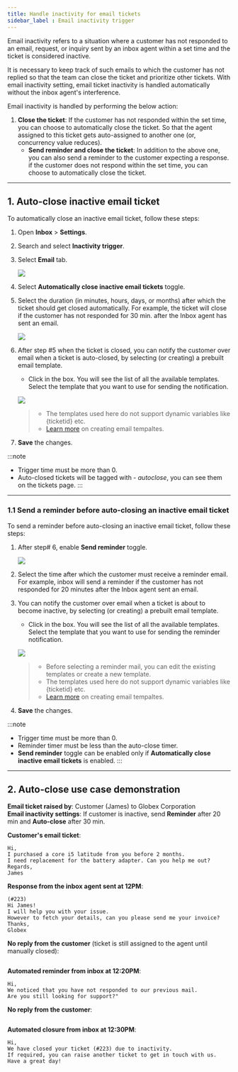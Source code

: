 ```yaml
---
title: Handle inactivity for email tickets
sidebar_label : Email inactivity trigger
---
```


Email inactivity refers to a situation where a customer has not responded to an email, request, or inquiry  sent by an inbox agent within a set time and the ticket is considered inactive. 

It is necessary to keep track of such emails to which the customer has not replied so that the team can close the ticket and prioritize other tickets. 
With email inactivity setting, email ticket inactivity is handled automatically without the inbox agent's interference. 

Email inactivity is handled by performing the below action: 
1. **Close the ticket**: If the customer has not responded within the set time, you can choose to automatically close the ticket. So that the agent assigned to this ticket gets auto-assigned to another one (or, concurrency value reduces).
    - **Send reminder and close the ticket**: In addition to the above one, you can also send a reminder to the customer expecting a response. if the customer does not respond within the set time, you can choose to automatically close the ticket.

----

## 1. Auto-close inactive email ticket



To automatically close an inactive email ticket, follow these steps: 

1. Open **Inbox** > **Settings**. 
2. Search and select **Inactivity trigger**. 
3. Select **Email** tab.    
 
    ![](https://i.imgur.com/RrqV6jB.png)
    
4. Select **Automatically close inactive email tickets** toggle. 
5. Select the duration (in minutes, hours, days, or months) after which the ticket should get closed automatically. For example, the ticket will close if the customer has not responded for 30 min. after the Inbox agent has sent an email.

    ![](https://i.imgur.com/bwMSFGO.png)
    
6. After step #5 when the ticket is closed, you can notify the customer over email when a ticket is auto-closed, by selecting (or creating) a prebuilt email template. 
    - Click in the box. You will see the list of all the available templates. Select the template that you want to use for sending the notification.

    ![](https://i.imgur.com/v2KjiDa.png)
    
    > - The templates used here do not support dynamic variables like {ticketid} etc. 
    > - [Learn more](https://docs.yellow.ai/docs/platform_concepts/inbox/inbox-settings/productivitytools/emailtempalte) on creating email tempaltes. 
7. **Save** the changes. 

:::note
- Trigger time must be more than 0. 
- Auto-closed tickets will be tagged with - *autoclose*, you can see them on the tickets page.
:::

-----

### 1.1 Send a reminder before auto-closing an inactive email ticket

To send a reminder before auto-closing an inactive email ticket, follow these steps: 

1. After step# 6, enable **Send reminder** toggle. 

    ![](https://i.imgur.com/rnV5LZl.png)

2. Select the time after which the customer must receive a reminder email. For example, inbox will send a reminder if the customer has not responded for 20 minutes after the Inbox agent sent an email.

3. You can notify the customer over email when a ticket is about to become inactive, by selecting (or creating) a prebuilt email template. 
    - Click in the box. You will see the list of all the available templates. Select the template that you want to use for sending the reminder notification.

    ![](https://i.imgur.com/nLKzUWo.png)
    
    > - Before selecting a reminder mail, you can edit the existing templates or create a new template. 
    >  - The templates used here do not support dynamic variables like {ticketid} etc. 
    > - [Learn more](https://docs.yellow.ai/docs/platform_concepts/inbox/inbox-settings/productivitytools/emailtempalte) on creating email tempaltes. 

4. **Save** the changes. 

:::note
- Trigger time must be more than 0. 
- Reminder timer must be less than the auto-close timer.
- **Send reminder** toggle can be enabled only if **Automatically close inactive email tickets** is enabled. 
:::

-----

## 2. Auto-close use case demonstration

**Email ticket raised by**: Customer (James) to Globex Corporation           
**Email inactivity settings**: If customer is inactive, send **Reminder** after 20 min and **Auto-close** after 30 min.     


**Customer's email ticket**:

```
Hi, 
I purchased a core i5 latitude from you before 2 months. 
I need replacement for the battery adapter. Can you help me out? 
Regards, 
James
```
**Response from the inbox agent sent at 12PM**:

```
(#223)
Hi James! 
I will help you with your issue. 
However to fetch your details, can you please send me your invoice?
Thanks, 
Globex
```

**No reply from the customer** (ticket is still assigned to the agent until manually closed):
```
```


**Automated reminder from inbox at 12:20PM**:

```
Hi, 
We noticed that you have not responded to our previous mail. 
Are you still looking for support?"
```

**No reply from the customer**:

```
```

**Automated closure from inbox at 12:30PM**:

```
Hi, 
We have closed your ticket (#223) due to inactivity. 
If required, you can raise another ticket to get in touch with us. 
Have a great day!
```


